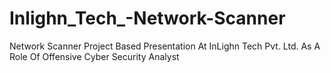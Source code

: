 # Inlighn_Tech_-Network-Scanner
Network Scanner Project Based Presentation At InLighn Tech Pvt. Ltd. As A Role Of Offensive Cyber Security Analyst
